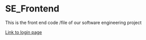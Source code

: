 # SE_Frontend
This is the front end  code /file of our software engineering project


[Link to login page](https://htmlpreview.github.io/?https://github.com/MithunRavikumar/SE_Frontend/blob/main/admin.html)
